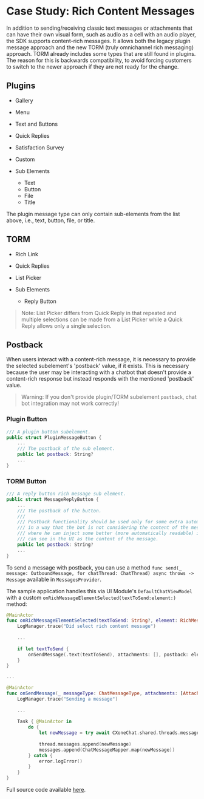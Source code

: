 # Case Study: Rich Content Messages

In addition to sending/receiving classic text messages or attachments that can have their own visual form, such as audio as a cell with an audio player, the SDK supports content-rich messages. It allows both the legacy plugin message approach and the new TORM (truly omnichannel rich messaging) approach. TORM already includes some types that are still found in plugins. The reason for this is backwards compatibility, to avoid forcing customers to switch to the newer approach if they are not ready for the change.


## Plugins

- Gallery
- Menu
- Text and Buttons
- Quick Replies
- Satisfaction Survey
- Custom

- Sub Elements
  - Text
  - Button
  - File
  - Title

The plugin message type can only contain sub-elements from the list above, i.e., text, button, file, or title.

## TORM

- Rich Link
- Quick Replies
- List Picker

- Sub Elements
  - Reply Button

> Note: List Picker differs from Quick Reply in that repeated and multiple selections can be made from a List Picker while a Quick Reply allows only a single selection.

## Postback

When users interact with a content-rich message, it is necessary to provide the selected subelement's 'postback' value, if it exists. This is necessary because the user may be interacting with a chatbot that doesn't provide a content-rich response but instead responds with the mentioned 'postback' value.

> Warning: If you don't provide plugin/TORM subelement `postback`, chat bot integration may not work correctly!


### Plugin Button
```swift
/// A plugin button subelement.
public struct PluginMessageButton {
    ...
    /// The postback of the sub element.
    public let postback: String?
    ...
}
```

### TORM Button

```swift
/// A reply button rich message sub element.
public struct MessageReplyButton {
    ...
    /// The postback of the button.
    ///
    /// Postback functionality should be used only for some extra automation processing (usually bots)
    /// in a way that the bot is not considering the content of the message but postback of the message
    /// where he can inject some better (more automatically readable) identifiers than what customer/agent
    /// can see in the UI as the content of the message.
    public let postback: String?
    ...
}
```

To send a message with postback, you can use a method `func send(_ message: OutboundMessage, for chatThread: ChatThread) async throws -> Message` available in `MessagesProvider`.

The sample application handles this via UI Module's `DefaultChatViewModel` with a custom `onRichMessageElementSelected(textToSend:element:)` method:
```swift
@MainActor
func onRichMessageElementSelected(textToSend: String?, element: RichMessageSubElementType) {
    LogManager.trace("Did select rich content message")
    
    ...
    
    if let textToSend {
        onSendMessage(.text(textToSend), attachments: [], postback: element.postback)
    }
}

...

@MainActor
func onSendMessage(_ messageType: ChatMessageType, attachments: [AttachmentItem], postback: String? = nil) {
    LogManager.trace("Sending a message")
      
    ...
    
    Task { @MainActor in
        do {
            let newMessage = try await CXoneChat.shared.threads.messages.send(message, for: thread)
           
            thread.messages.append(newMessage)
            messages.append(ChatMessageMapper.map(newMessage))
        } catch {
            error.logError()
        }
    }
}
```

Full source code available [here](https://github.com/nice-devone/nice-cxone-mobile-sdk-ios/blob/main/cxone-chat-ui/Sources/Presentation/Implementation/Default/Chat/DefaultChatViewModel.swift).
